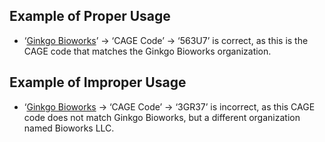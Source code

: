 ## Example of Proper Usage
* ‘[Ginkgo Bioworks](https://golden.com/wiki/Ginkgo_Bioworks-GE8DBAJ)’ → ‘CAGE Code’ → ‘563U7’ is correct, as this is the CAGE code that matches the Ginkgo Bioworks organization.

## Example of Improper Usage
*  ‘[Ginkgo Bioworks](https://golden.com/wiki/Ginkgo_Bioworks-GE8DBAJ) → ‘CAGE Code’ → ‘3GR37’ is incorrect, as this CAGE code does not match Ginkgo Bioworks, but a different organization named Bioworks LLC.

